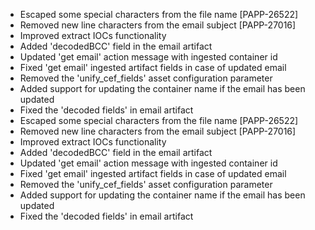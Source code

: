 * Escaped some special characters from the file name [PAPP-26522]
* Removed new line characters from the email subject [PAPP-27016]
* Improved extract IOCs functionality
* Added 'decodedBCC' field in the email artifact
* Updated 'get email' action message with ingested container id
* Fixed 'get email' ingested artifact fields in case of updated email
* Removed the 'unify_cef_fields' asset configuration parameter 
* Added support for updating the container name if the email has been updated 
* Fixed the 'decoded fields' in email artifact
* Escaped some special characters from the file name [PAPP-26522]
* Removed new line characters from the email subject [PAPP-27016]
* Improved extract IOCs functionality
* Added 'decodedBCC' field in the email artifact
* Updated 'get email' action message with ingested container id
* Fixed 'get email' ingested artifact fields in case of updated email
* Removed the 'unify_cef_fields' asset configuration parameter 
* Added support for updating the container name if the email has been updated 
* Fixed the 'decoded fields' in email artifact
